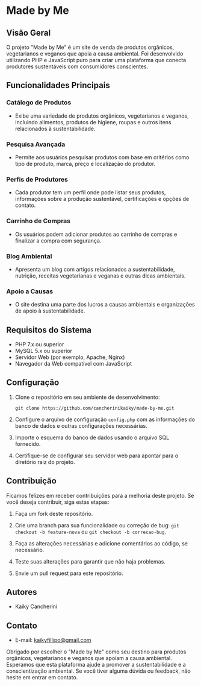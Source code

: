# Made by Me

## Visão Geral
O projeto "Made by Me" é um site de venda de produtos orgânicos, vegetarianos e veganos que apoia a causa ambiental. Foi desenvolvido utilizando PHP e JavaScript puro para criar uma plataforma que conecta produtores sustentáveis com consumidores conscientes.

## Funcionalidades Principais

### Catálogo de Produtos
- Exibe uma variedade de produtos orgânicos, vegetarianos e veganos, incluindo alimentos, produtos de higiene, roupas e outros itens relacionados à sustentabilidade.

### Pesquisa Avançada
- Permite aos usuários pesquisar produtos com base em critérios como tipo de produto, marca, preço e localização do produtor.

### Perfis de Produtores
- Cada produtor tem um perfil onde pode listar seus produtos, informações sobre a produção sustentável, certificações e opções de contato.

### Carrinho de Compras
- Os usuários podem adicionar produtos ao carrinho de compras e finalizar a compra com segurança.

### Blog Ambiental
- Apresenta um blog com artigos relacionados a sustentabilidade, nutrição, receitas vegetarianas e veganas e outras dicas ambientais.

### Apoio a Causas
- O site destina uma parte dos lucros a causas ambientais e organizações de apoio à sustentabilidade.

## Requisitos do Sistema

- PHP 7.x ou superior
- MySQL 5.x ou superior
- Servidor Web (por exemplo, Apache, Nginx)
- Navegador da Web compatível com JavaScript

## Configuração

1. Clone o repositório em seu ambiente de desenvolvimento:

   ```
   git clone https://github.com/cancherinikaiky/made-by-me.git
   ```

2. Configure o arquivo de configuração `config.php` com as informações do banco de dados e outras configurações necessárias.

3. Importe o esquema do banco de dados usando o arquivo SQL fornecido.

4. Certifique-se de configurar seu servidor web para apontar para o diretório raiz do projeto.

## Contribuição

Ficamos felizes em receber contribuições para a melhoria deste projeto. Se você deseja contribuir, siga estas etapas:

1. Faça um fork deste repositório.

2. Crie uma branch para sua funcionalidade ou correção de bug: `git checkout -b feature-nova` ou `git checkout -b correcao-bug`.

3. Faça as alterações necessárias e adicione comentários ao código, se necessário.

4. Teste suas alterações para garantir que não haja problemas.

5. Envie um pull request para este repositório.

## Autores

- Kaiky Cancherini

## Contato

- E-mail: kaikyfillipo@gmail.com

Obrigado por escolher o "Made by Me" como seu destino para produtos orgânicos, vegetarianos e veganos que apoiam a causa ambiental. Esperamos que esta plataforma ajude a promover a sustentabilidade e a conscientização ambiental. Se você tiver alguma dúvida ou feedback, não hesite em entrar em contato.

